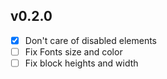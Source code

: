 ## v0.2.0

- [x] Don't care of disabled elements
- [ ] Fix Fonts size and color
- [ ] Fix block heights and width
